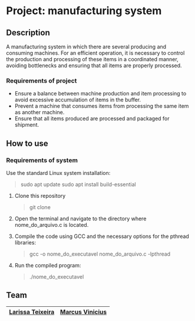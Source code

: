 # Project: manufacturing system

## Description

A manufacturing system in which there are several producing and consuming machines. For an efficient operation, it is necessary to control the production and processing of these items in a coordinated manner, avoiding bottlenecks and ensuring that all items are properly processed.

### Requirements of project

- Ensure a balance between machine production and item processing to avoid excessive accumulation of items in the buffer.
- Prevent a machine that consumes items from processing the same item as another machine.
- Ensure that all items produced are processed and packaged for shipment.

## How to use

### Requirements of system

Use the standard Linux system installation:

   > sudo apt update
   > sudo apt install build-essential

1. Clone this repository

   > git clone
   
2. Open the terminal and navigate to the directory where nome_do_arquivo.c is located.

3. Compile the code using GCC and the necessary options for the pthread libraries:

   > gcc -o nome_do_executavel nome_do_arquivo.c -lpthread
   
4. Run the compiled program:
    > ./nome_do_executavel


## Team

| [Larissa Teixeira</sub>](https://github.com/lateixeiraa) |  [Marcus Vinicius</sub>](https://github.com/mvinicius) |  
| :---: | :---: |

